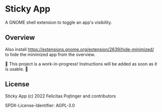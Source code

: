 # Sticky App

A GNOME shell extension to toggle an app's visibility.

## Overview

Also install https://extensions.gnome.org/extension/2639/hide-minimized/ to hide the minimized app from the overview.

🚧 This project is a work-in-progress! Instructions will be added as soon as it is usable. 🚧

## License

Sticky App (c) 2022 Felicitas Pojtinger and contributors

SPDX-License-Identifier: AGPL-3.0
